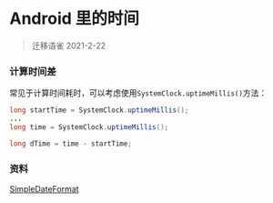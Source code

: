 # Android 里的时间



> 迁移语雀 2021-2-22




### 计算时间差



常见于计算时间耗时，可以考虑使用`SystemClock.uptimeMillis()`方法：



```java
long startTime = SystemClock.uptimeMillis();
...
long time = SystemClock.uptimeMillis();

long dTime = time - startTime;
```



### 资料

[SimpleDateFormat](../java/simpledateformat.md)